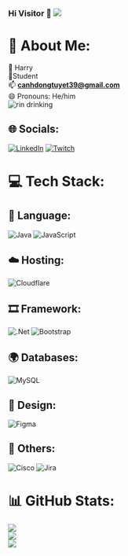 ### Hi Visitor 👋 [![](https://visitcount.itsvg.in/api?id=HarryNguyen6678&icon=5&color=10)](https://visitcount.itsvg.in)

# 💫 About Me:
🥸 Harry<br>
🏢Student<br>
📫 **canhdongtuyet39@gmail.com**<br>
😄 Pronouns: He/him<br>
![rin drinking](https://github.com/HarryNguyen6678/HarryNguyen6678/assets/103439893/f4433af0-3c0b-4522-944f-3688876865a2)<br>

## 🌐 Socials:
[![LinkedIn](https://img.shields.io/badge/LinkedIn-%230077B5.svg?logo=linkedin&logoColor=white)](https://linkedin.com/in/https://www.linkedin.com/in/tu%E1%BA%A5n-nguy%E1%BB%85n-12849b224/) [![Twitch](https://img.shields.io/badge/Twitch-%239146FF.svg?logo=Twitch&logoColor=white)](https://twitch.tv/Milkteaprism)

# 💻 Tech Stack:
## 📝 Language:
![Java](https://img.shields.io/badge/java-%23ED8B00.svg?style=for-the-badge&logo=openjdk&logoColor=white) ![JavaScript](https://img.shields.io/badge/javascript-%23323330.svg?style=for-the-badge&logo=javascript&logoColor=%23F7DF1E)
## ☁️ Hosting:
![Cloudflare](https://img.shields.io/badge/Cloudflare-F38020?style=for-the-badge&logo=Cloudflare&logoColor=white)
## 🎞️ Framework:
![.Net](https://img.shields.io/badge/.NET-5C2D91?style=for-the-badge&logo=.net&logoColor=white) ![Bootstrap](https://img.shields.io/badge/bootstrap-%238511FA.svg?style=for-the-badge&logo=bootstrap&logoColor=white) 
## 🌍 Databases:
![MySQL](https://img.shields.io/badge/mysql-%2300000f.svg?style=for-the-badge&logo=mysql&logoColor=white) 
## 🎨 Design:
![Figma](https://img.shields.io/badge/figma-%23F24E1E.svg?style=for-the-badge&logo=figma&logoColor=white)
## 🌆 Others:
![Cisco](https://img.shields.io/badge/cisco-%23049fd9.svg?style=for-the-badge&logo=cisco&logoColor=black) ![Jira](https://img.shields.io/badge/jira-%230A0FFF.svg?style=for-the-badge&logo=jira&logoColor=white)
# 📊 GitHub Stats:
![](https://github-readme-stats.vercel.app/api?username=HarryNguyen6678&theme=dark&hide_border=false&include_all_commits=false&count_private=false)<br/>
![](https://github-readme-streak-stats.herokuapp.com/?user=HarryNguyen6678&theme=dark&hide_border=false)<br/>
![](https://github-readme-stats.vercel.app/api/top-langs/?username=HarryNguyen6678&theme=dark&hide_border=false&include_all_commits=false&count_private=false&layout=compact)
